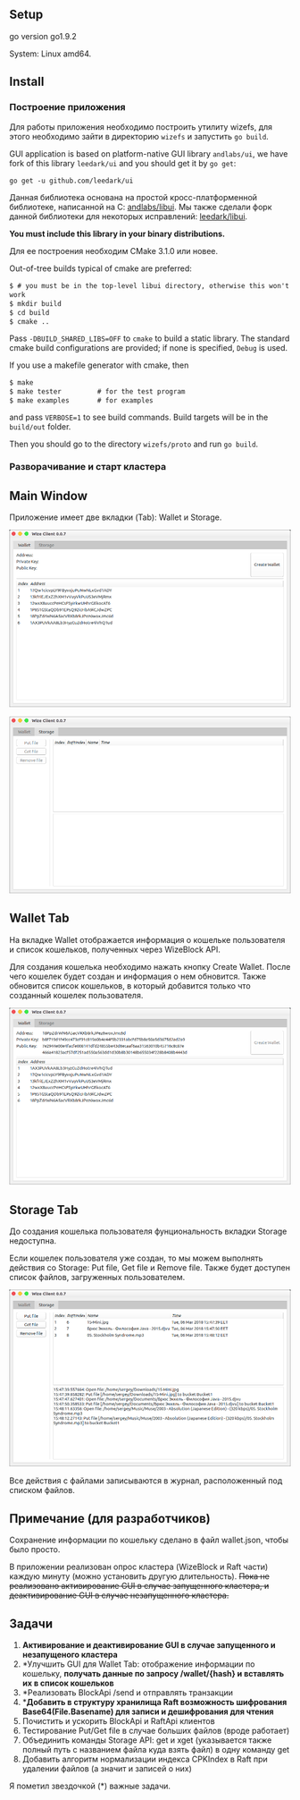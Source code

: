 ## Setup

go version go1.9.2

System: Linux amd64.

## Install

### Построение приложения

Для работы приложения необходимо построить утилиту wizefs, для этого необходимо зайти в директорию `wizefs` и запустить `go build`.

GUI application is based on platform-native GUI library `andlabs/ui`, we have fork of this library `leedark/ui` and you should get it by `go get`:

```
go get -u github.com/leedark/ui
```

Данная библиотека основана на простой кросс-платформенной библиотеке, написанной на C: [andlabs/libui](https://github.com/andlabs/libui). Мы также сделали форк данной библиотеки для некоторых исправлений: [leedark/libui](https://github.com/LeeDark/libui).

**You must include this library in your binary distributions.**

Для ее построения необходим CMake 3.1.0 или новее.

Out-of-tree builds typical of cmake are preferred:

```
$ # you must be in the top-level libui directory, otherwise this won't work
$ mkdir build
$ cd build
$ cmake ..
```

Pass `-DBUILD_SHARED_LIBS=OFF` to `cmake` to build a static library. The standard cmake build configurations are provided; if none is specified, `Debug` is used.

If you use a makefile generator with cmake, then

```
$ make
$ make tester         # for the test program
$ make examples       # for examples
```

and pass `VERBOSE=1` to see build commands. Build targets will be in the `build/out` folder.

Then you should go to the directory `wizefs/proto` and run `go build`.

### Разворачивание и старт кластера



## Main Window

Приложение имеет две вкладки (Tab): Wallet и Storage. 

![wallet-tab](images/wallet-tab.png)

![storage-tab](images/storage-tab.png)



## Wallet Tab

На вкладке Wallet отображается информация о кошельке пользователя и список кошельков, полученных через WizeBlock API.

Для создания кошелька необходимо нажать кнопку Create Wallet. После чего кошелек будет создан и информация о нем обновится. Также обновится список кошельков, в который добавится только что созданный кошелек пользователя.

![wallet-tab-info](images/wallet-tab-info.png)



## Storage Tab

До создания кошелька пользователя фунциональность вкладки Storage недоступна.

Если кошелек пользователя уже создан, то мы можем выполнять действия со Storage: Put file, Get file и Remove file. Также будет доступен список файлов, загруженных пользователем.

![storage-tab-files](images/storage-tab-files.png)

Все действия с файлами записываются в журнал, расположенный под списком файлов.

## Примечание (для разработчиков)

Сохранение информации по кошельку сделано в файл wallet.json, чтобы было просто.

В приложении реализован опрос кластера (WizeBlock и Raft части) каждую минуту (можно установить другую длительность). ~~Пока не реализовано активирование GUI в случае запущенного кластера, и деактивирование GUI в случае незапущенного кластера.~~

## Задачи

1.  **Активирование и деактивирование GUI в случае запущенного и незапущеного кластера**
2.  *Улучшить GUI для Wallet Tab: отображение информации по кошельку, **получать данные по запросу /wallet/{hash} и вставлять их в список кошельков**
3.  *Реализовать BlockApi /send и отправлять транзакции
4.  ***Добавить в структуру хранилища Raft возможность шифрования Base64(File.Basename) для записи и дешифрования для чтения**
5.  Почистить и ускорить BlockApi и RaftApi клиентов
6.  Тестирование Put/Get file в случае больших файлов (вроде работает)
7.  Объединить команды Storage API: get и xget (указывается также полный путь с названием файла куда взять файл) в одну команду get
8.  Добавить алгоритм нормализации индекса CPKIndex в Raft при удалении файлов (а значит и записей о них)

Я пометил звездочкой (*) важные задачи.